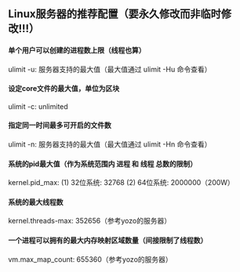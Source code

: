 ## Linux服务器的推荐配置（要永久修改而非临时修改!!!）
#### 单个用户可以创建的进程数上限（线程也算）
ulimit -u: 服务器支持的最大值（最大值通过 ulimit -Hu 命令查看）

#### 设定core文件的最大值，单位为区块
ulimit -c: unlimited

#### 指定同一时间最多可开启的文件数
ulimit -n: 服务器支持的最大值（最大值通过 ulimit -Hn 命令查看）

#### 系统的pid最大值（作为系统范围内 进程 和 线程 总数的限制）
kernel.pid_max:     (1) 32位系统: 32768
                    (2) 64位系统: 2000000（200W）

#### 系统的最大线程数
kernel.threads-max: 352656（参考yozo的服务器）

#### 一个进程可以拥有的最大内存映射区域数量（间接限制了线程数）
vm.max_map_count:   655360（参考yozo的服务器）
